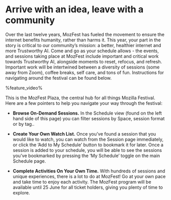 <!-- This is the Plaza page when the visitor is signed in -->

# Arrive with an idea, leave with a community

Over the last twelve years, MozFest has fueled the movement to ensure the internet benefits humanity, rather than harms it. This year, your part in the story is critical to our community’s mission: a better, healthier internet and more Trustworthy AI. Come and go as your schedule allows - the events, and sessions taking place at MozFest include important and critical work towards Trustworthy AI, alongside moments to reset, refocus, and refresh. Important work will be intertwined between a diversity of sessions (some away from Zoom), coffee breaks, self care, and tons of fun. Instructions for navigating around the festival can be found below. 

%feature_video%

This is the MozFest Plaza, the central hub for all things Mozilla Festival. Here are a few pointers to help you navigate your way through the festival:

- **Browse On-Demand Sessions.** In the Schedule view (found on the left hand side of this page) you can filter sessions by Space, session format or by tag.. 

- **Create Your Own Watch List.** Once you’ve found a session that you would like to watch, you can watch from the Session page immediately, or click the ‘Add to My Schedule’ button to bookmark it for later. Once a session is added to your schedule, you will be able to see the sessions you’ve bookmarked by pressing the ‘My Schedule’ toggle on the main Schedule page.

- **Complete Activities On Your Own Time.** With hundreds of sessions and unique experiences, there is a lot to do at MozFest! Go at your own pace and take time to enjoy each activity. The MozFest program will be available until 25 June for all ticket holders, giving you plenty of time to explore. 

